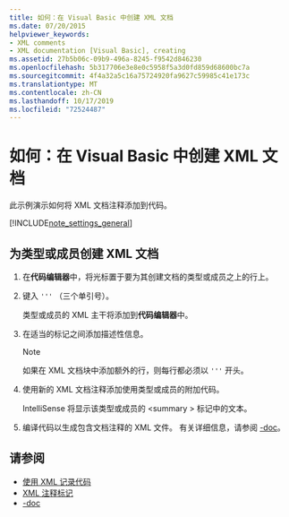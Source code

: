 ```yaml
---
title: 如何：在 Visual Basic 中创建 XML 文档
ms.date: 07/20/2015
helpviewer_keywords:
- XML comments
- XML documentation [Visual Basic], creating
ms.assetid: 27b5b06c-09b9-496a-8245-f9542d846230
ms.openlocfilehash: 5b317706e3e8e0c5958f5a3d0fd859d68600bc7a
ms.sourcegitcommit: 4f4a32a5c16a75724920fa9627c59985c41e173c
ms.translationtype: MT
ms.contentlocale: zh-CN
ms.lasthandoff: 10/17/2019
ms.locfileid: "72524487"
---
```

# <a name="how-to-create-xml-documentation-in-visual-basic"></a>如何：在 Visual Basic 中创建 XML 文档

此示例演示如何将 XML 文档注释添加到代码。

[!INCLUDE[note_settings_general](~/includes/note-settings-general-md.md)]

## <a name="to-create-xml-documentation-for-a-type-or-member"></a>为类型或成员创建 XML 文档

1. 在**代码编辑器**中，将光标置于要为其创建文档的类型或成员之上的行上。

2. 键入 `'''` （三个单引号）。

    类型或成员的 XML 主干将添加到**代码编辑器**中。

3. 在适当的标记之间添加描述性信息。

    > [!NOTE]
    > 如果在 XML 文档块中添加额外的行，则每行都必须以 `'''` 开头。

4. 使用新的 XML 文档注释添加使用类型或成员的附加代码。

    IntelliSense 将显示该类型或成员的 \<summary > 标记中的文本。

5. 编译代码以生成包含文档注释的 XML 文件。 有关详细信息，请参阅 [-doc](../../../visual-basic/reference/command-line-compiler/doc.md)。

## <a name="see-also"></a>请参阅

- [使用 XML 记录代码](../../../visual-basic/programming-guide/program-structure/documenting-your-code-with-xml.md)
- [XML 注释标记](../../../visual-basic/language-reference/xmldoc/index.md)
- [-doc](../../../visual-basic/reference/command-line-compiler/doc.md)
